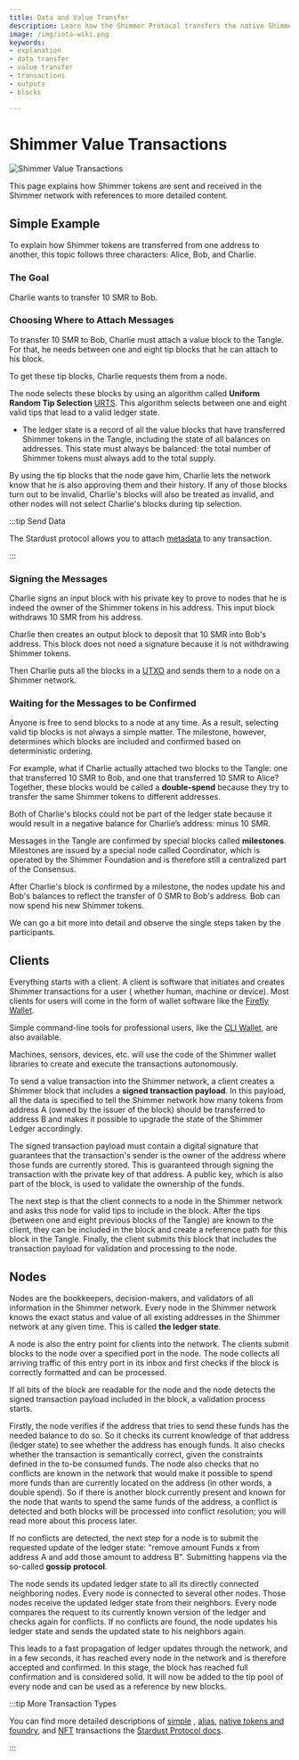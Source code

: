 ```yaml
---
title: Data and Value Transfer
description: Learn how the Shimmer Protocol transfers the native Shimmer Tokens.
image: /img/iota-wiki.png
keywords:
- explanation
- data transfer
- value transfer
- transactions
- outputs
- blocks

---
```


# Shimmer Value Transactions

![Shimmer Value Transactions](/img/Banner/banner_value_transfer.svg)

This page explains how Shimmer tokens are sent and received in the Shimmer network with references to more detailed
content.

## Simple Example

To explain how Shimmer tokens are transferred from one address to another, this topic follows three characters: Alice, Bob, and Charlie.

### The Goal

Charlie wants to transfer 10 SMR to Bob.

### Choosing Where to Attach Messages

To transfer 10 SMR to Bob, Charlie must attach a value block to the Tangle. For that, he needs between one and eight tip blocks that he can attach to his block.

To get these tip blocks, Charlie requests them from a node.

The node selects these blocks by using an algorithm called **Uniform Random Tip
Selection** [URTS](https://iotaledger.github.io/tips/tips/TIP-0003/tip-0003.html). This algorithm selects between one
and eight valid tips that lead to a valid ledger state.

- The ledger state is a record of all the value blocks that have transferred Shimmer tokens in the Tangle, including
  the state of all balances on addresses. This state must always be balanced: the total number of Shimmer tokens must
  always add to the total supply.

By using the tip blocks that the node gave him, Charlie lets the network know that he is also approving them and their
history. If any of those blocks turn out to be invalid, Charlie's blocks will also be treated as invalid, and other
nodes will not select Charlie's blocks during tip selection.



:::tip Send Data

The Stardust protocol allows you to attach [metadata](outputs.md#metadata) to any transaction.

:::

### Signing the Messages

Charlie signs an input block with his private key to prove to nodes that he is indeed the owner of the Shimmer tokens in his address. This input block withdraws 10 SMR from his address.

Charlie then creates an output block to deposit that 10 SMR into Bob's address. This block does not need a signature
because it is not withdrawing Shimmer tokens.

Then Charlie puts all the blocks in a [UTXO](https://wiki.iota-community.org/shimmer/introduction/develop/explanations/what_is_stardust/rethink_utxo) and
sends them to a node on a Shimmer network.

### Waiting for the Messages to be Confirmed

Anyone is free to send blocks to a node at any time. As a result, selecting valid tip blocks is not always a simple matter. The milestone, however, determines which blocks are included and confirmed based on deterministic
ordering.

For example, what if Charlie actually attached two blocks to the Tangle: one that transferred 10 SMR to Bob, and one
that transferred 10 SMR to Alice? Together, these blocks would be called a **double-spend** because they try to
transfer the same Shimmer tokens to different addresses.

Both of Charlie's blocks could not be part of the ledger state because it would result in a negative balance for
Charlie’s address: minus 10 SMR.

Messages in the Tangle are confirmed by special blocks called **milestones**. Milestones are issued by a special node
called Coordinator, which is operated by the Shimmer Foundation and is therefore still a centralized part of the
Consensus.

After Charlie's block is confirmed by a milestone, the nodes update his and Bob's balances to reflect the transfer of
0 SMR to Bob's address. Bob can now spend his new Shimmer tokens.

We can go a bit more into detail and observe the single steps taken by the participants.

## Clients

Everything starts with a client. A client is software that initiates and creates Shimmer transactions for a user (
whether human, machine or device). Most clients for users will come in the form of wallet software like
the [Firefly Wallet](https://firefly.Shimmer.org/).

Simple command-line tools for professional users, like the [CLI Wallet](https://github.com/iotaledger/cli-wallet/), are
also available.

Machines, sensors, devices, etc. will use the code of the Shimmer wallet libraries to create and execute the
transactions autonomously.

To send a value transaction into the Shimmer network, a client creates a Shimmer block that includes a **signed
transaction payload**. In this payload, all the data is specified to tell the Shimmer network how many tokens from
address A (owned by the issuer of the block) should be transferred to address B and makes it possible to upgrade the
state of the Shimmer Ledger accordingly.

The signed transaction payload must contain a digital signature that guarantees that the transaction's sender is
the owner of the address where those funds are currently stored. This is guaranteed through signing the transaction with
the private key of that address. A public key, which is also part of the block, is used to validate the ownership of
the funds.

The next step is that the client connects to a node in the Shimmer network and asks this node for valid tips to include
in the block. After the tips (between one and eight previous blocks of the Tangle) are known to the client, they can
be included in the block and create a reference path for this block in the Tangle. Finally, the client
submits this block that includes the transaction payload for validation and processing to the node.

## Nodes

Nodes are the bookkeepers, decision-makers, and validators of all information in the Shimmer network. Every node in the
Shimmer network knows the exact status and value of all existing addresses in the Shimmer network at any
given time. This is called **the ledger state**.

A node is also the entry point for clients into the network. The clients submit blocks to the node over a specified
port in the node. The node collects all arriving traffic of this entry port in its inbox and first checks if the block
is correctly formatted and can be processed.

If all bits of the block are readable for the node and the node detects the signed transaction payload included in the
block, a validation process starts.

Firstly, the node verifies if the address that tries to send these funds has the needed balance to do so. So it checks
its current knowledge of that address (ledger state) to see whether the address has enough funds. It also checks
whether the transaction is semantically correct, given the constraints defined in the to-be consumed funds. The node also
checks that no conflicts are known in the network that would make it possible to spend more funds than are currently
located on the address (in other words, a double spend). So if there is another block currently present and known for
the node that wants to spend the same funds of the address, a conflict is detected and both blocks will be processed
into conflict resolution; you will read more about this process later.

If no conflicts are detected, the next step for a node is to submit the requested update of the ledger state: "remove
amount Funds x from address A and add those amount to address B". Submitting happens via the so-called **gossip
protocol**.

The node sends its updated ledger state to all its directly connected neighboring nodes. Every node is connected to
several other nodes. Those nodes receive the updated ledger state from their neighbors. Every node compares the request
to its currently known version of the ledger and checks again for conflicts. If no conflicts are found, the node updates
his ledger state and sends the updated state to his neighbors again.

This leads to a fast propagation of ledger updates through the network, and in a few seconds, it has reached every node
in the network and is therefore accepted and confirmed. In this stage, the block has reached full confirmation and is
considered solid. It will now be added to the tip pool of every node and can be used as a reference by new blocks.

:::tip More Transaction Types

You can find more detailed descriptions
of [simple](https://wiki.iota-community.org/shimmer/introduction/develop/explanations/ledger/simple_transfers)
, [alias](https://wiki.iota-community.org/shimmer/introduction/develop/explanations/ledger/alias),
[native tokens and foundry](https://wiki.iota-community.org/shimmer/introduction/develop/explanations/ledger/foundry),
and [NFT](https://wiki.iota-community.org/shimmer/introduction/develop/explanations/ledger/nft) transactions
the [Stardust Protocol docs](https://wiki.iota-community.org/shimmer/introduction/develop/welcome).

:::


